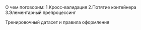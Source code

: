О чем поговорим:
1.Кросс-валидация
2.Потятие контейнера
3.Элементарный препроцессинг

Тренировочный датасет и правила оформления  

